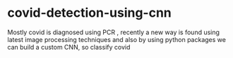 # covid-detection-using-cnn
Mostly covid is diagnosed using PCR , recently a new way is found using latest image processing techniques and also by using python packages we can build a custom CNN, so classify covid
